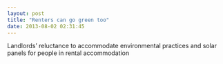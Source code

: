 ```yaml
---
layout: post
title: "Renters can go green too"
date: 2013-08-02 02:31:45
---
```


Landlords’ reluctance to accommodate environmental practices and solar panels for people in rental accommodation
